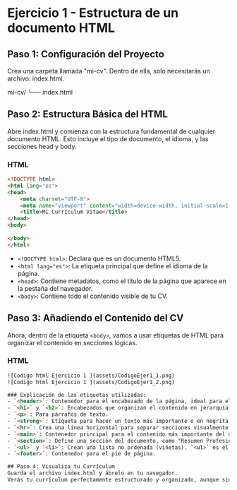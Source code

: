 # Ejercicio 1 - Estructura de un documento HTML

## Paso 1: Configuración del Proyecto
Crea una carpeta llamada "mi-cv". Dentro de ella, solo necesitarás un archivo: index.html.

mi-cv/
└── index.html

## Paso 2: Estructura Básica del HTML
Abre index.html y comienza con la estructura fundamental de cualquier documento HTML. Esto incluye el tipo de documento, el idioma, y las secciones head y body.

### HTML

```html
<!DOCTYPE html>
<html lang="es">
<head>
    <meta charset="UTF-8">
    <meta name="viewport" content="width=device-width, initial-scale=1.0">
    <title>Mi Currículum Vitae</title>
</head>
<body>
    
</body>
</html>
```

- `<!DOCTYPE html>`: Declara que es un documento HTML5.
- `<html lang="es">`: La etiqueta principal que define el idioma de la página.
- `<head>`: Contiene metadatos, como el título de la página que aparece en la pestaña del navegador.
- `<body>`: Contiene todo el contenido visible de tu CV.

## Paso 3: Añadiendo el Contenido del CV
Ahora, dentro de la etiqueta `<body>`, vamos a usar etiquetas de HTML para organizar el contenido en secciones lógicas.

### HTML
```html
![Codigo html Ejercicio 1 ](assets/CodigoEjer1_1.png)
![Codigo html Ejercicio 1 ](assets/CodigoEjer1_2.png)

### Explicación de las etiquetas utilizadas:
- `<header>`: Contenedor para el encabezado de la página, ideal para el nombre y la información de contacto.
- `<h1>` y `<h2>`: Encabezados que organizan el contenido en jerarquía. `<h1>` es el más importante (tu nombre) y `<h2>` para las secciones principales.
- `<p>`: Para párrafos de texto.
- `<strong>`: Etiqueta para hacer un texto más importante o en negrita, como las etiquetas de tu información de contacto.
- `<hr>`: Crea una línea horizontal para separar secciones visualmente.
- `<main>`: Contenedor principal para el contenido más importante del documento.
- `<section>`: Define una sección del documento, como "Resumen Profesional" o "Habilidades".
- `<ul>` y `<li>`: Crean una lista no ordenada (viñetas). `<ul>` es el contenedor de la lista y `<li>` es cada elemento de la lista.
- `<footer>`: Contenedor para el pie de página.

## Paso 4: Visualiza tu Currículum
Guarda el archivo index.html y ábrelo en tu navegador.
Verás tu currículum perfectamente estructurado y organizado, aunque sin estilos (sin colores, sin fuentes personalizadas, etc.). Esto demuestra que HTML es la base, la estructura de la página, mientras que CSS es lo que le da la apariencia.
